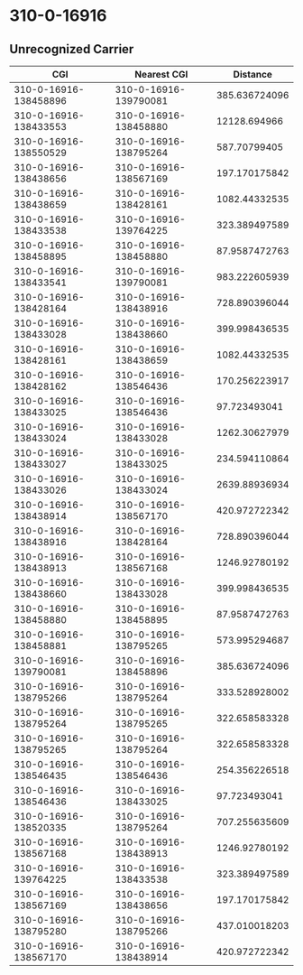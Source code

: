# 310-0-16916
## Unrecognized Carrier


| CGI | Nearest CGI | Distance |
|-----|-------------|----------|
| 310-0-16916-138458896 | 310-0-16916-139790081 | 385.636724096 |
| 310-0-16916-138433553 | 310-0-16916-138458880 | 12128.694966 |
| 310-0-16916-138550529 | 310-0-16916-138795264 | 587.70799405 |
| 310-0-16916-138438656 | 310-0-16916-138567169 | 197.170175842 |
| 310-0-16916-138438659 | 310-0-16916-138428161 | 1082.44332535 |
| 310-0-16916-138433538 | 310-0-16916-139764225 | 323.389497589 |
| 310-0-16916-138458895 | 310-0-16916-138458880 | 87.9587472763 |
| 310-0-16916-138433541 | 310-0-16916-139790081 | 983.222605939 |
| 310-0-16916-138428164 | 310-0-16916-138438916 | 728.890396044 |
| 310-0-16916-138433028 | 310-0-16916-138438660 | 399.998436535 |
| 310-0-16916-138428161 | 310-0-16916-138438659 | 1082.44332535 |
| 310-0-16916-138428162 | 310-0-16916-138546436 | 170.256223917 |
| 310-0-16916-138433025 | 310-0-16916-138546436 | 97.723493041 |
| 310-0-16916-138433024 | 310-0-16916-138433028 | 1262.30627979 |
| 310-0-16916-138433027 | 310-0-16916-138433025 | 234.594110864 |
| 310-0-16916-138433026 | 310-0-16916-138433024 | 2639.88936934 |
| 310-0-16916-138438914 | 310-0-16916-138567170 | 420.972722342 |
| 310-0-16916-138438916 | 310-0-16916-138428164 | 728.890396044 |
| 310-0-16916-138438913 | 310-0-16916-138567168 | 1246.92780192 |
| 310-0-16916-138438660 | 310-0-16916-138433028 | 399.998436535 |
| 310-0-16916-138458880 | 310-0-16916-138458895 | 87.9587472763 |
| 310-0-16916-138458881 | 310-0-16916-138795265 | 573.995294687 |
| 310-0-16916-139790081 | 310-0-16916-138458896 | 385.636724096 |
| 310-0-16916-138795266 | 310-0-16916-138795264 | 333.528928002 |
| 310-0-16916-138795264 | 310-0-16916-138795265 | 322.658583328 |
| 310-0-16916-138795265 | 310-0-16916-138795264 | 322.658583328 |
| 310-0-16916-138546435 | 310-0-16916-138546436 | 254.356226518 |
| 310-0-16916-138546436 | 310-0-16916-138433025 | 97.723493041 |
| 310-0-16916-138520335 | 310-0-16916-138795264 | 707.255635609 |
| 310-0-16916-138567168 | 310-0-16916-138438913 | 1246.92780192 |
| 310-0-16916-139764225 | 310-0-16916-138433538 | 323.389497589 |
| 310-0-16916-138567169 | 310-0-16916-138438656 | 197.170175842 |
| 310-0-16916-138795280 | 310-0-16916-138795266 | 437.010018203 |
| 310-0-16916-138567170 | 310-0-16916-138438914 | 420.972722342 |
